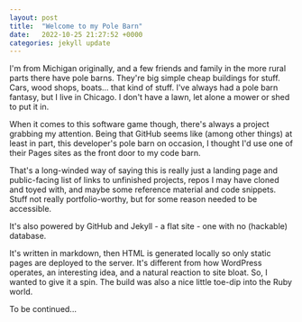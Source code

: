 ```yaml
---
layout: post
title:  "Welcome to my Pole Barn"
date:   2022-10-25 21:27:52 +0000
categories: jekyll update
---
```

I'm from Michigan originally, and a few friends and family in the more rural parts there have pole barns. They're big simple cheap buildings for stuff. Cars, wood shops, boats... that kind of stuff. I've always had a pole barn fantasy, but I live in Chicago. I don't have a lawn, let alone a mower or shed to put it in. 

When it comes to this software game though, there's always a project grabbing my attention. Being that GitHub seems like (among other things) at least in part, this developer's pole barn on occasion, I thought I'd use one of their Pages sites as the front door to my code barn. 

That's a long-winded way of saying this is really just a landing page and public-facing list of links to unfinished projects, repos I may have cloned and toyed with, and maybe some reference material and code snippets. Stuff not really portfolio-worthy, but for some reason needed to be accessible.

It's also powered by GitHub and Jekyll - a flat site - one with no (hackable) database.

It's written in markdown, then HTML is generated locally so only static pages are deployed to the server. It's different from how WordPress operates, an interesting idea, and a natural reaction to site bloat. So, I wanted to give it a spin. The build was also a nice little toe-dip into the Ruby world. 

To be continued... 

[jekyll-docs]: https://jekyllrb.com/docs/home
[jekyll-gh]:   https://github.com/jekyll/jekyll
[jekyll-talk]: https://talk.jekyllrb.com/
